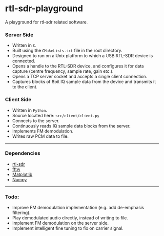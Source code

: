 # rtl-sdr-playground

A playground for rtl-sdr related software.

### Server Side
- Written in `C`.
- Built using the `CMakeLists.txt` file in the root directory.
- Designed to run on a Unix platform to which a USB RTL-SDR device is connected.
- Opens a handle to the RTL-SDR device, and configures it for data capture (centre frequency, sample rate, gain etc.).
- Opens a TCP server socket and accepts a single client connection.
- Captures blocks of 8bit IQ sample data from the device and transmits it to the client.

### Client Side
- Written in `Python`.
- Source located here: `src/client/client.py`
- Connects to the server.
- Continuously reads IQ sample data blocks from the server.
- Implements FM demodulation.
- Writes raw PCM data to file.

----------------
### Dependencies

- [rtl-sdr](https://github.com/osmocom/rtl-sdr)
- [fftw](https://www.fftw.org/)
- [Matplotlib](https://matplotlib.org/stable/index.html)
- [Numpy](https://numpy.org/)

----------------
### Todo:

- Improve FM demodulation implementation (e.g. add de-emphasis filtering).
- Play demodulated audio directly, instead of writing to file.
- Implement FM demodulation on the server side.
- Implement intelligent fine tuning to fix on carrier signal.
